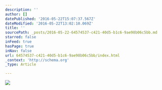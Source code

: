 ```yaml
---
description: ''
author: []
datePublished: '2016-05-22T15:07:37.567Z'
dateModified: '2016-05-22T13:02:10.069Z'
title: ''
sourcePath: _posts/2016-05-22-64574537-c421-40d5-b1c6-9ae98b06c5bb.md
starred: false
inFeed: true
hasPage: true
inNav: false
url: 64574537-c421-40d5-b1c6-9ae98b06c5bb/index.html
_context: 'http://schema.org'
_type: Article

---
```

![](https://the-grid-user-content.s3-us-west-2.amazonaws.com/da156274-8871-4cf9-9b85-0010cd9cd80c.jpg)